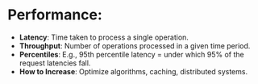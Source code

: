# **Performance**:

-   **Latency**: Time taken to process a single operation.
-   **Throughput**: Number of operations processed in a given time period.
-   **Percentiles**: E.g., 95th percentile latency = under which 95% of the request latencies fall.
-   **How to Increase**: Optimize algorithms, caching, distributed systems.
